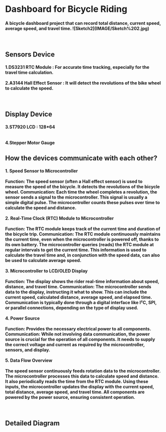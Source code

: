 <h1> Dashboard for Bicycle Riding
<h4> A bicycle dashboard project that can record total distance, current speed, average speed, and travel time.
![Sketch2](IMAGE/Sketch%202.jpg) <br><br><br>

<h2> Sensors Device
<h4> 1.DS3231 RTC Module : For accurate time tracking, especially for the travel time calculation.<br><br>
2.A3144 Hall Effect Sensor : It will detect the revolutions of the bike wheel to calculate the speed.<br><br><br>
<h2> Display Device
<h4> 3.ST7920 LCD : 128*64<br><br><br>
4.Stepper Motor Gauge
<h2> How the devices communicate with each other?
<h4> 1. Speed Sensor to Microcontroller <br><br>
Function: The speed sensor (often a Hall effect sensor) is used to measure the speed of the bicycle. It detects the revolutions of the bicycle wheel.
Communication:
Each time the wheel completes a revolution, the sensor sends a signal to the microcontroller.
This signal is usually a simple digital pulse.
The microcontroller counts these pulses over time to calculate the speed and distance.<br><br>
2. Real-Time Clock (RTC) Module to Microcontroller<br><br>
Function: The RTC module keeps track of the current time and duration of the bicycle trip.
Communication:
The RTC module continuously maintains the current time, even when the microcontroller is powered off, thanks to its own battery.
The microcontroller queries (reads) the RTC module at regular intervals to get the current time.
This information is used to calculate the travel time and, in conjunction with the speed data, can also be used to calculate average speed.<br><br>
3. Microcontroller to LCD/OLED Display<br><br>
Function: The display shows the rider real-time information about speed, distance, and travel time.
Communication:
The microcontroller sends data to the display, instructing it what to show.
This can include the current speed, calculated distance, average speed, and elapsed time.
Communication is typically done through a digital interface like I²C, SPI, or parallel connections, depending on the type of display used.<br><br>
4. Power Source<br><br>
Function: Provides the necessary electrical power to all components.
Communication:
While not involving data communication, the power source is crucial for the operation of all components.
It needs to supply the correct voltage and current as required by the microcontroller, sensors, and display.<br><br>
5. Data Flow Overview<br><br>
The speed sensor continuously feeds rotation data to the microcontroller.
The microcontroller processes this data to calculate speed and distance. It also periodically reads the time from the RTC module.
Using these inputs, the microcontroller updates the display with the current speed, total distance, average speed, and travel time.
All components are powered by the power source, ensuring consistent operation.<br><br><br>

<h2> Detailed Diagram

